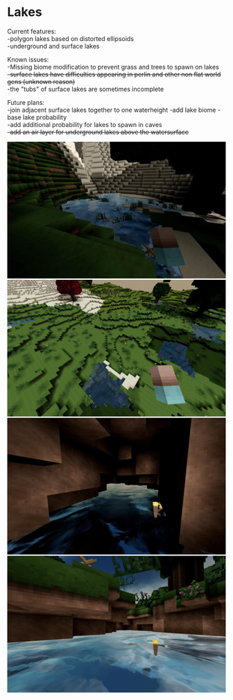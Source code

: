 Lakes
=======================


Current features:  
-polygon lakes based on distorted ellipsoids  
-underground and surface lakes  

Known issues:  
-Missing biome modification to prevent grass and trees to spawn on lakes  
~~-surface lakes have difficulties appearing in perlin and other non flat world gens (unknown reason)~~  
-the "tubs" of surface lakes are sometimes incomplete  

Future plans:  
-join adjacent surface lakes together to one waterheight
-add lake biome
-base lake probability  
-add additional probability for lakes to spawn in caves  
~~-add an air layer for underground lakes above the watersurface~~  

![sc1](/images/itssomething.jpg)
![sc2](/images/pic1.jpg)
![sc3](/images/pic2.jpg)
![sc4](/images/pic3.jpg)



